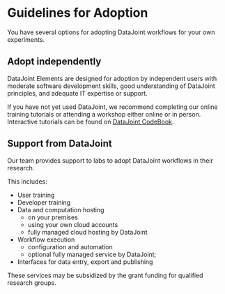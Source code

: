 # Guidelines for Adoption

You have several options for adopting DataJoint workflows for your own experiments.

## Adopt independently

DataJoint Elements are designed for adoption by independent users with moderate software development skills, good understanding of DataJoint principles, and adequate IT expertise or support.

If you have not yet used DataJoint, we recommend completing our online training tutorials or attending a workshop either online or in person.  Interactive tutorials can be found on [DataJoint CodeBook](https://codebook.datajoint.io).

## Support from DataJoint

Our team provides support to labs to adopt DataJoint workflows in their research.

This includes:

- User training
- Developer training
- Data and computation hosting
  - on your premises
  - using your own cloud accounts
  - fully managed cloud hosting by DataJoint
- Workflow execution
  - configuration and automation
  - optional fully managed service by DataJoint;
- Interfaces for data entry, export and publishing

These services may be subsidized by the grant funding for qualified research groups.
